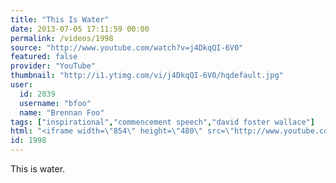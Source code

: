 ```yaml
---
title: "This Is Water"
date: 2013-07-05 17:11:59 00:00
permalink: /videos/1998
source: "http://www.youtube.com/watch?v=j4DkqQI-6V0"
featured: false
provider: "YouTube"
thumbnail: "http://i1.ytimg.com/vi/j4DkqQI-6V0/hqdefault.jpg"
user:
  id: 2039
  username: "bfoo"
  name: "Brennan Foo"
tags: ["inspirational","commencement speech","david foster wallace"]
html: "<iframe width=\"854\" height=\"480\" src=\"http://www.youtube.com/embed/j4DkqQI-6V0?wmode=transparent&feature=oembed\" frameborder=\"0\" allowfullscreen></iframe>"
id: 1998
---
```


This is water.